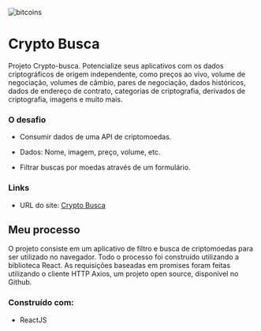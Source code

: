 ![bitcoins](https://user-images.githubusercontent.com/83840866/132013019-37a5f804-3354-4021-8dba-06276434a0d1.gif)

# Crypto Busca

Projeto Crypto-busca. Potencialize seus aplicativos com os dados criptográficos de origem independente, como preços ao vivo, volume de negociação, volumes de câmbio, pares de negociação, dados históricos, dados de endereço de contrato, categorias de criptografia, derivados de criptografia, imagens e muito mais.

### O desafio

- Consumir dados de uma API de criptomoedas.

- Dados: Nome, imagem, preço, volume, etc.

- Filtrar buscas por moedas através de um formulário.

### Links

- URL do site: [Crypto Busca](https://crypto-busca.netlify.app/)

## Meu processo

O projeto consiste em um aplicativo de filtro e busca de criptomoedas para ser utilizado no navegador. Todo o processo foi construído utilizando a biblioteca React. As requisições baseadas em promises foram feitas utilizando o cliente HTTP Axios, um projeto open source, disponível no Github.

### Construído com:

- ReactJS
